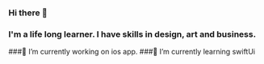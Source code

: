 ### Hi there 👋
### I'm a life long learner. I have skills in design, art and business.
###🔭 I’m currently working on ios app.
###🌱 I’m currently learning swiftUi
<!--
**jakehartigan/jakehartigan** is a ✨ _special_ ✨ repository because its `README.md` (this file) appears on your GitHub profile.


- 💬 Ask me about human character and performance.


- ⚡ Fun fact: ...
-->
